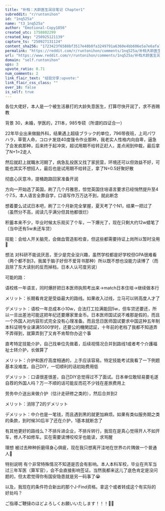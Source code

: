 ```yaml
---
title: "补档：大龄医生润日笔记 Chapter1"
subreddit: "r/runtonihon"
id: "1nq525a"
name: "t3_1nq525a"
author: "Emotional-Copy1856"
created_utc: 1758802299
created_key: "250925121139"
capture_ts: "250927131124"
content_sha256: "1723423f6588bf3517e48b0fa3249791a6360e4bb606e5a7e6afa78249cde622"
permalink: "https://reddit.com/r/runtonihon/comments/1nq525a/补档大龄医生润日笔记_chapter1/"
url: "https://www.reddit.com/r/runtonihon/comments/1nq525a/补档大龄医生润日笔记_chapter1/"
domain: "self.runtonihon"
ups: 3
upvote_ratio: 0.71
num_comments: 2
link_flair_text: "经验分享:upvote:"
link_flair_css_class: ""
over_18: false
is_self: true
---
```


各位大佬好，本人是一个被生活暴打的大龄失意医生，打算尽快开润了，求不吝赐教

背景 30，未婚，学医的，211本，985专硕（所谓的四证合一）

22年毕业出来做脑外科，结果遇上超级ブラック的单位，796带夜班，上司パワハラ，草菅人命，コロナ发烧40度强令作业那种，我老实人性格内向自卑，逼急了会发疯那种，后来终于起冲突，超试用期不给转正赶人，差点闹到仲裁，最后拿了N+1=2走人

然后就赶上就職氷河期了，病急乱投医又找了家民营，环境还可以但效益不好，可能也其实不想招人，最后也是试用期不给转正，拿了N=0.5好聚好散

彻底心灰意冷，提桶跑路回家准备开润

方向一开始选了英国，刷了几个月雅思，惊觉英国住培语言要求已经悄然提升至4个7.5，本人语言全靠自学，口语写作万万达不到，就此断念

想着要么试试日本吧，刷了三个月新完全掌握，夏天考了个N1，结果一把过了（虽然分不高，阅读几乎满分但其他都很烂）

积蓄本来不少，毕业时候太乐观买了个车，一下爆光了，现在只剩大约12w蜡笔了（当中还有5w未还车贷）

技能：会给人开关脑壳，会做血管造影检查，但这些都需要持证上岗所以暂时没用🥲

想法
对科研不能说厌恶，至少是完全没兴趣，虽然学校都是好学校但GPA很难看（两个都不到3，我属于脑子好但不爱背书那种）所以既不想也没能力读博了（而且除了东大读别的反而掉档，日本人认可度另说）

可能的路：

语校练一年语言，同时爆肝把日本医师执照考出来→match日本住培→继续做本行

メリット：长期看肯定是受益最大的路线。如果收入过线，立马可以转高度人才了

デメリット：语校一年总成本小10w，合法打工拉满能回5w，但车贷还要还，所以一旦出差池可能这把年纪还要爆家里金币。日本医师国试说不难那是假的，而且一个外国人对内容形式完全没有心理准备。而且恁日医师国试要求中国这种五年制本科证明专业课满5500学时，还要公的機関認証，十年前的老档了我都不知道弄不弄得到，就算弄到了又肯不肯帮你办这个事

直考特定技能介护，自己找单位先做着，后续视情况合并到路线1或者考个介護福祉士转介护，长做算了

メリット：介护和医疗高度相通的，上手应该容易。特定技能考试我看了一下例题基本没难度。自己DIY，一切顺利的话初始费用低

デメリット：口语很差很差，自己DIY总觉得过不了面试。日本单位敢轻易要毛遂自荐的外国人吗？万一不顺的话可能反而花不少钱在差旅费用上

劳务中介送出来做介护（估计走研修之类的），然后合并到2

メリット：消除了2的デメリット

デメリット：中介也是一笔钱，而且遇到黑的就更加麻烦。如果有类似服务期之类的条款，到时候30后半了还在介护，1基本就断念了

有其他更好的路线么？不排斥进企业，不排斥转行，我现在是真心觉得开人不如开车，修人不如修车。实在需要读博咬咬牙也能读，求骂醒

理想
被过去种种折磨得身心俱疲，现在我只想离开洼地在世界の片隅做一个普通人🥲

特别说明
有个非常特殊情况不知道是否会有影响。本人本科军校，毕业在共军当过三年军医（算军官），会不会直接影响签证。当然我都来这儿了底色肯定是没问题的，但太君觉得你有国安隐患就是另一码事了😭

以及，我现在的条件符合新出的那个J-Find资格。拿这个或者转成这个有实际的好处吗？

ご指導ご鞭撻のほどよろしくお願いいたします！！！🙇‍♂️
